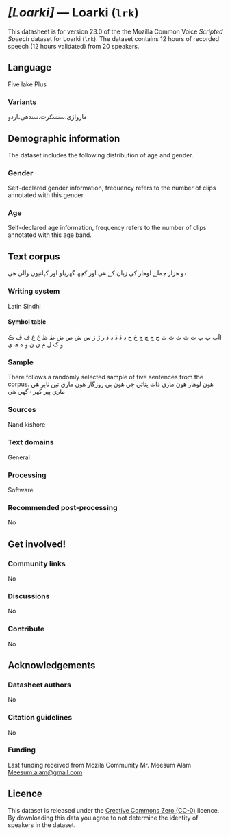 # *[Loarki]* &mdash; Loarki (`lrk`)
This datasheet is for version 23.0 of the the Mozilla Common Voice *Scripted Speech* dataset 
for Loarki (`lrk`). The dataset contains 12 hours of recorded
speech (12 hours validated) from 20 speakers.

## Language
<!-- {{LANGUAGE_DESCRIPTION}} -->
<!-- Provide a brief (1-2 paragraph) description of your language -->

Five lake Plus

### Variants
<!-- {{VARIANT_DESCRIPTION}} -->
<!-- @ OPTIONAL @ -->
<!-- Describe the variants (MCV variants) of your language -->

مارواڑی،سنسکرت،سندھی۔اردو

## Demographic information
<!-- You can get a lot of the information in this section from https://analyzer.cv-toolbox.web.tr/browse -->
The dataset includes the following distribution of age and gender.

### Gender
<!-- {{GENDER_TABLE}} -->
<!-- @ AUTOMATICALLY GENERATED @ -->
<!-- | Gender | Frequency |
|--------|-----------|
| male, masculine | ? |
| undeclared | ? |
| female, feminine | ? | -->
Self-declared gender information, frequency refers to the number of clips annotated with this gender.

### Age
<!-- {{AGE_TABLE}} -->
<!-- @ AUTOMATICALLY GENERATED @ -->
<!-- | Age band | Frequency |
|----------|-----------|
| teens | ? |
| twenties | ? |
| thirties | ? |
| fourties | ? |
| fifties | ? |
   ...if other age ranges are present in your data, add rows... -->
Self-declared age information, frequency refers to the number of clips annotated with this age band.

## Text corpus
<!-- {{TEXT_CORPUS_DESCRIPTION}} -->
<!-- @ OPTIONAL @ -->
<!-- An overview of the text corpus, with information such as average length (in characters and words) of validated sentences. -->

دو ھزار جملے لوھار کی زبان کے ھی اور کچھ گھریلو اور کہانیوں  والی ھی 

### Writing system
<!-- {{WRITING_SYSTEM_DESCRIPTION}} -->
<!-- @ OPTIONAL @ -->
<!-- A description of the writing system (or writing systems) used in the text corpus -->

Latin Sindhi

#### Symbol table
<!-- {{ALPHABET_TABLE}} -->
<!-- @ OPTIONAL @ -->
<!-- If the writing system is alphabetic, you can include the valid alphabet here -->

اآب ٻ ڀ ت ٿ ٺ ث ٽ ج ڄ چ ڇ خ ح د ڌ ڏ ڊ ذ ر ڙ ز س ش ص ض ط ظ ع غ ف ڦ ڪ و ک ل م ن ڻ و ه ھ ي

### Sample
<!-- {{SENTENCES_SAMPLE}} -->
There follows a randomly selected sample of five sentences from the corpus.
ھون لوھار ھون ماري ذات پتاڻي جي ھون بي روزگار ھون  ماري تين ٽاٻر ھي ماري ٻير گهر ۾ گهي ھي

### Sources
<!-- {{SOURCES_LIST}} -->
<!-- @ OPTIONAL @ -->
<!-- A list of sentence sources, can be curated to the top-N -->

Nand kishore

### Text domains
<!-- {{TEXT_DOMAIN_DESCRIPTION}} -->
<!-- @ OPTIONAL @ -->
<!-- What text domains are represented in the corpus? -->

General

### Processing
<!-- {{PROCESSING_DESCRIPTION}} -->
<!-- @ OPTIONAL @ -->
<!-- How has the text data been processed -->

Software 

### Recommended post-processing
<!-- {{RECOMMENDED_POSTPROCESSING_DESCRIPTION}} -->
<!-- @ OPTIONAL @ -->
<!-- What should people do before they use the data, for example Unicode normalisation -->

No

## Get involved!


### Community links
<!-- {{COMMUNITY_LINKS_LIST}} -->
<!-- @ OPTIONAL @ -->
<!-- Links to community chats / fora -->

No

### Discussions
<!-- {{DISCUSSION_LINKS_LIST}} -->
<!-- @ OPTIONAL @ -->
<!-- Any links to discussions, for example on Discourse or other fora or blogs can be included here -->

No

### Contribute
<!-- {{CONTRIBUTE_LINKS_LIST}} -->
<!-- Here you can include links for how to contribute to the dataset -->

No

## Acknowledgements


### Datasheet authors
<!-- {{DATASHEET_AUTHORS_LIST}} -->
<!-- A list in the format of: Your Name <email@email.com> -->

No

### Citation guidelines
<!-- {{CITATION_DESCRIPTION}} -->
<!-- @ OPTIONAL @ -->
<!-- If you published a paper and would like people to cite it, you can include the BiBTeX here -->

No

### Funding
<!-- {{FUNDING_DESCRIPTION}} -->
<!-- @ OPTIONAL @ -->
<!-- If you received any funding, you can include the acknowledgement here -->

Last funding received from Mozila Community  Mr. Meesum Alam Meesum.alam@gmail.com

## Licence
This dataset is released under the [Creative Commons Zero (CC-0)](https://creativecommons.org/public-domain/cc0/) licence. By downloading this data
you agree to not determine the identity of speakers in the dataset.